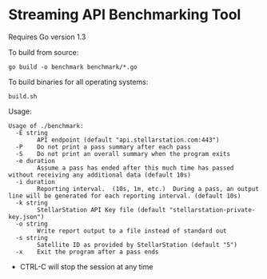 # Streaming API Benchmarking Tool

Requires Go version 1.3

To build from source:
```
go build -o benchmark benchmark/*.go
```

To build binaries for all operating systems:
```
build.sh
```

Usage:
```
Usage of ./benchmark:
  -E string
    	API endpoint (default "api.stellarstation.com:443")
  -P	Do not print a pass summary after each pass
  -S	Do not print an overall summary when the program exits
  -e duration
    	Assume a pass has ended after this much time has passed without receiving any additional data (default 10s)
  -i duration
    	Reporting interval.  (10s, 1m, etc.)  During a pass, an output line will be generated for each reporting interval. (default 10s)
  -k string
    	StellarStation API Key file (default "stellarstation-private-key.json")
  -o string
    	Write report output to a file instead of standard out
  -s string
    	Satellite ID as provided by StellarStation (default "5")
  -x	Exit the program after a pass ends
```

* CTRL-C will stop the session at any time